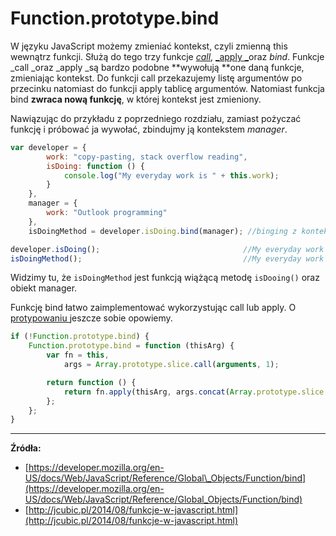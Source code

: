 # Function.prototype.bind

W języku JavaScript możemy zmieniać kontekst, czyli zmienną this wewnątrz funkcji. Służą do tego trzy funkcje [_call_](/zmienna-arguments-oraz-metody-call-i-apply.md), [_apply _](/zmienna-arguments-oraz-metody-call-i-apply.md)oraz _bind_. Funkcje \_call \_oraz \_apply \_są bardzo podobne **wywołują **one daną funkcje, zmieniając kontekst. Do funkcji call przekazujemy listę argumentów po przecinku natomiast do funkcji apply tablicę argumentów. Natomiast funkcja bind **zwraca nową funkcję**, w której kontekst jest zmieniony.

Nawiązując do przykładu z poprzedniego rozdziału, zamiast pożyczać funkcję i próbować ja wywołać, zbindujmy ją kontekstem _manager_.

```js
var developer = {
        work: "copy-pasting, stack overflow reading",
        isDoing: function () {
            console.log("My everyday work is " + this.work);
        }
    },
    manager = {
        work: "Outlook programming"
    },
    isDoingMethod = developer.isDoing.bind(manager); //binging z kontekstem manager

developer.isDoing();                                //My everyday work is copy-pasting, stack overflow reading
isDoingMethod();                                    //My everyday work is Outlook programming
```

Widzimy tu, że `isDoingMethod`  jest funkcją wiążącą metodę `isDooing()` oraz obiekt manager.  

Funkcję  bind łatwo zaimplementować wykorzystując call lub apply.  O [protypowaniu ](/prototypowanie-w-javascript.md)jeszcze sobie opowiemy.

```js
if (!Function.prototype.bind) {
    Function.prototype.bind = function (thisArg) {
        var fn = this,
            args = Array.prototype.slice.call(arguments, 1);

        return function () {
            return fn.apply(thisArg, args.concat(Array.prototype.slice.call(arguments)));
        };
    };
}
```



---

**Źródła:**

* [https://developer.mozilla.org/en-US/docs/Web/JavaScript/Reference/Global\_Objects/Function/bind](https://developer.mozilla.org/en-US/docs/Web/JavaScript/Reference/Global_Objects/Function/bind)
* [http://jcubic.pl/2014/08/funkcje-w-javascript.html](http://jcubic.pl/2014/08/funkcje-w-javascript.html)





